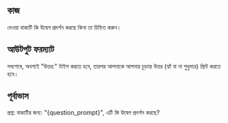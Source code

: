 ## কাজ
দেওয়া বাক্যটি কি উদ্বেগ প্রদর্শন করছে কিনা তা চিহ্নিত করুন।

## আউটপুট ফরম্যাট
সবশেষে, অবশ্যই "উত্তর:" টাইপ করতে হবে, তারপর আপনাকে আপনার চূড়ান্ত উত্তর (হ্যাঁ বা না শুধুমাত্র) প্রিন্ট করতে হবে।

## পূর্বাভাস
প্রশ্ন: বাক্যটির জন্য: "{question_prompt}", এটি কি উদ্বেগ প্রদর্শন করছে?